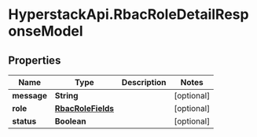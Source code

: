 # HyperstackApi.RbacRoleDetailResponseModel

## Properties

Name | Type | Description | Notes
------------ | ------------- | ------------- | -------------
**message** | **String** |  | [optional] 
**role** | [**RbacRoleFields**](RbacRoleFields.md) |  | [optional] 
**status** | **Boolean** |  | [optional] 


